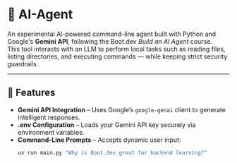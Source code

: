 # 🧠 AI-Agent

An experimental AI-powered command-line agent built with Python and Google's **Gemini API**, following the Boot.dev *Build an AI Agent* course.  
This tool interacts with an LLM to perform local tasks such as reading files, listing directories, and executing commands — while keeping strict security guardrails.

---

## 🚀 Features

- **Gemini API Integration** – Uses Google’s `google-genai` client to generate intelligent responses.
- **.env Configuration** – Loads your Gemini API key securely via environment variables.
- **Command-Line Prompts** – Accepts dynamic user input:
  ```bash
  uv run main.py "Why is Boot.dev great for backend learning?"
